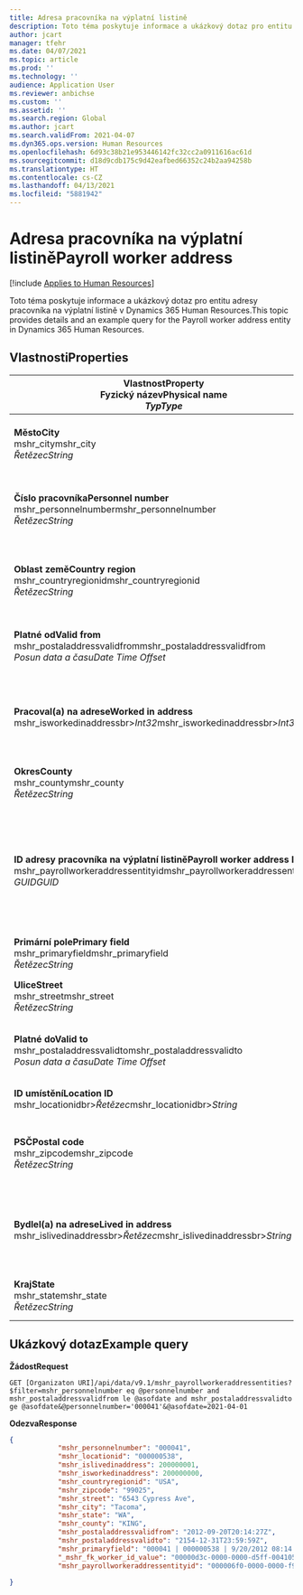 ```yaml
---
title: Adresa pracovníka na výplatní listině
description: Toto téma poskytuje informace a ukázkový dotaz pro entitu adresy pracovníka na výplatní listině v Dynamics 365 Human Resources.
author: jcart
manager: tfehr
ms.date: 04/07/2021
ms.topic: article
ms.prod: ''
ms.technology: ''
audience: Application User
ms.reviewer: anbichse
ms.custom: ''
ms.assetid: ''
ms.search.region: Global
ms.author: jcart
ms.search.validFrom: 2021-04-07
ms.dyn365.ops.version: Human Resources
ms.openlocfilehash: 6d93c38b21e953446142fc32cc2a0911616ac61d
ms.sourcegitcommit: d18d9cdb175c9d42eafbed66352c24b2aa94258b
ms.translationtype: HT
ms.contentlocale: cs-CZ
ms.lasthandoff: 04/13/2021
ms.locfileid: "5881942"
---
```

# <a name="payroll-worker-address"></a><span data-ttu-id="d946e-103">Adresa pracovníka na výplatní listině</span><span class="sxs-lookup"><span data-stu-id="d946e-103">Payroll worker address</span></span>

[!include [Applies to Human Resources](../includes/applies-to-hr.md)]

<span data-ttu-id="d946e-104">Toto téma poskytuje informace a ukázkový dotaz pro entitu adresy pracovníka na výplatní listině v Dynamics 365 Human Resources.</span><span class="sxs-lookup"><span data-stu-id="d946e-104">This topic provides details and an example query for the Payroll worker address entity in Dynamics 365 Human Resources.</span></span>

## <a name="properties"></a><span data-ttu-id="d946e-105">Vlastnosti</span><span class="sxs-lookup"><span data-stu-id="d946e-105">Properties</span></span>

| <span data-ttu-id="d946e-106">Vlastnost</span><span class="sxs-lookup"><span data-stu-id="d946e-106">Property</span></span><br><span data-ttu-id="d946e-107">**Fyzický název**</span><span class="sxs-lookup"><span data-stu-id="d946e-107">**Physical name**</span></span><br><span data-ttu-id="d946e-108">**_Typ_**</span><span class="sxs-lookup"><span data-stu-id="d946e-108">**_Type_**</span></span> | <span data-ttu-id="d946e-109">Použít</span><span class="sxs-lookup"><span data-stu-id="d946e-109">Use</span></span> | <span data-ttu-id="d946e-110">popis</span><span class="sxs-lookup"><span data-stu-id="d946e-110">Description</span></span> |
| --- | --- | --- |
| <span data-ttu-id="d946e-111">**Město**</span><span class="sxs-lookup"><span data-stu-id="d946e-111">**City**</span></span><br><span data-ttu-id="d946e-112">mshr_city</span><span class="sxs-lookup"><span data-stu-id="d946e-112">mshr_city</span></span><br><span data-ttu-id="d946e-113">*Řetězec*</span><span class="sxs-lookup"><span data-stu-id="d946e-113">*String*</span></span> | <span data-ttu-id="d946e-114">Jen pro čtení</span><span class="sxs-lookup"><span data-stu-id="d946e-114">Read-only</span></span><br><span data-ttu-id="d946e-115">Povinná</span><span class="sxs-lookup"><span data-stu-id="d946e-115">Required</span></span> | <span data-ttu-id="d946e-116">Město definované pro adresu.</span><span class="sxs-lookup"><span data-stu-id="d946e-116">The city defined for the address.</span></span>   |
| <span data-ttu-id="d946e-117">**Číslo pracovníka**</span><span class="sxs-lookup"><span data-stu-id="d946e-117">**Personnel number**</span></span><br><span data-ttu-id="d946e-118">mshr_personnelnumber</span><span class="sxs-lookup"><span data-stu-id="d946e-118">mshr_personnelnumber</span></span><br><span data-ttu-id="d946e-119">*Řetězec*</span><span class="sxs-lookup"><span data-stu-id="d946e-119">*String*</span></span> | <span data-ttu-id="d946e-120">Jen pro čtení</span><span class="sxs-lookup"><span data-stu-id="d946e-120">Read-only</span></span><br><span data-ttu-id="d946e-121">Povinná</span><span class="sxs-lookup"><span data-stu-id="d946e-121">Required</span></span> | <span data-ttu-id="d946e-122">Jedinečné osobní číslo zaměstnance.</span><span class="sxs-lookup"><span data-stu-id="d946e-122">The employee's unique personnel number.</span></span>  |
| <span data-ttu-id="d946e-123">**Oblast země**</span><span class="sxs-lookup"><span data-stu-id="d946e-123">**Country region**</span></span><br><span data-ttu-id="d946e-124">mshr_countryregionid</span><span class="sxs-lookup"><span data-stu-id="d946e-124">mshr_countryregionid</span></span><br><span data-ttu-id="d946e-125">*Řetězec*</span><span class="sxs-lookup"><span data-stu-id="d946e-125">*String*</span></span> | <span data-ttu-id="d946e-126">Jen pro čtení</span><span class="sxs-lookup"><span data-stu-id="d946e-126">Read-only</span></span><br><span data-ttu-id="d946e-127">Povinná</span><span class="sxs-lookup"><span data-stu-id="d946e-127">Required</span></span> | <span data-ttu-id="d946e-128">Oblast země definovaná pro adresu</span><span class="sxs-lookup"><span data-stu-id="d946e-128">The country region defined for the address</span></span>  |
| <span data-ttu-id="d946e-129">**Platné od**</span><span class="sxs-lookup"><span data-stu-id="d946e-129">**Valid from**</span></span><br><span data-ttu-id="d946e-130">mshr_postaladdressvalidfrom</span><span class="sxs-lookup"><span data-stu-id="d946e-130">mshr_postaladdressvalidfrom</span></span><br><span data-ttu-id="d946e-131">*Posun data a času*</span><span class="sxs-lookup"><span data-stu-id="d946e-131">*Date Time Offset*</span></span> | <span data-ttu-id="d946e-132">Jen pro čtení</span><span class="sxs-lookup"><span data-stu-id="d946e-132">Read-only</span></span> <br><span data-ttu-id="d946e-133">Povinná</span><span class="sxs-lookup"><span data-stu-id="d946e-133">Required</span></span> | <span data-ttu-id="d946e-134">Datum, odkdy je adresa platná.</span><span class="sxs-lookup"><span data-stu-id="d946e-134">The date the address is valid from.</span></span> |
| <span data-ttu-id="d946e-135">**Pracoval(a) na adrese**</span><span class="sxs-lookup"><span data-stu-id="d946e-135">**Worked in address**</span></span><br><span data-ttu-id="d946e-136">mshr_isworkedinaddressbr>*Int32*</span><span class="sxs-lookup"><span data-stu-id="d946e-136">mshr_isworkedinaddressbr>*Int32*</span></span> | <span data-ttu-id="d946e-137">Jen pro čtení</span><span class="sxs-lookup"><span data-stu-id="d946e-137">Read-only</span></span><br><span data-ttu-id="d946e-138">Povinná</span><span class="sxs-lookup"><span data-stu-id="d946e-138">Required</span></span> | <span data-ttu-id="d946e-139">Označuje, zda je adresa tam, kde zaměstnanec pracuje.</span><span class="sxs-lookup"><span data-stu-id="d946e-139">Denotes if the address is where the employee works.</span></span> |
| <span data-ttu-id="d946e-140">**Okres**</span><span class="sxs-lookup"><span data-stu-id="d946e-140">**County**</span></span><br><span data-ttu-id="d946e-141">mshr_county</span><span class="sxs-lookup"><span data-stu-id="d946e-141">mshr_county</span></span><br><span data-ttu-id="d946e-142">*Řetězec*</span><span class="sxs-lookup"><span data-stu-id="d946e-142">*String*</span></span> | <span data-ttu-id="d946e-143">Jen pro čtení</span><span class="sxs-lookup"><span data-stu-id="d946e-143">Read-only</span></span><br><span data-ttu-id="d946e-144">Povinná</span><span class="sxs-lookup"><span data-stu-id="d946e-144">Required</span></span> | <span data-ttu-id="d946e-145">Kraj definovaný pro adresu.</span><span class="sxs-lookup"><span data-stu-id="d946e-145">The county defined for the address.</span></span>  |
| <span data-ttu-id="d946e-146">**ID adresy pracovníka na výplatní listině**</span><span class="sxs-lookup"><span data-stu-id="d946e-146">**Payroll worker address ID**</span></span><br><span data-ttu-id="d946e-147">mshr_payrollworkeraddressentityid</span><span class="sxs-lookup"><span data-stu-id="d946e-147">mshr_payrollworkeraddressentityid</span></span><br><span data-ttu-id="d946e-148">*GUID*</span><span class="sxs-lookup"><span data-stu-id="d946e-148">*GUID*</span></span> | <span data-ttu-id="d946e-149">Povinná</span><span class="sxs-lookup"><span data-stu-id="d946e-149">Required</span></span><br><span data-ttu-id="d946e-150">Generováno systémem</span><span class="sxs-lookup"><span data-stu-id="d946e-150">System generated</span></span> | <span data-ttu-id="d946e-151">Systémem generovaná hodnota GUID pro jedinečnou identifikaci adresy.</span><span class="sxs-lookup"><span data-stu-id="d946e-151">A system-generated GUID value to uniquely identify the address.</span></span>  |
| <span data-ttu-id="d946e-152">**Primární pole**</span><span class="sxs-lookup"><span data-stu-id="d946e-152">**Primary field**</span></span><br><span data-ttu-id="d946e-153">mshr_primaryfield</span><span class="sxs-lookup"><span data-stu-id="d946e-153">mshr_primaryfield</span></span><br><span data-ttu-id="d946e-154">*Řetězec*</span><span class="sxs-lookup"><span data-stu-id="d946e-154">*String*</span></span> | <span data-ttu-id="d946e-155">Jen pro čtení</span><span class="sxs-lookup"><span data-stu-id="d946e-155">Read-only</span></span><br><span data-ttu-id="d946e-156">Povinná</span><span class="sxs-lookup"><span data-stu-id="d946e-156">Required</span></span> |  |
| <span data-ttu-id="d946e-157">**Ulice**</span><span class="sxs-lookup"><span data-stu-id="d946e-157">**Street**</span></span><br><span data-ttu-id="d946e-158">mshr_street</span><span class="sxs-lookup"><span data-stu-id="d946e-158">mshr_street</span></span><br><span data-ttu-id="d946e-159">*Řetězec*</span><span class="sxs-lookup"><span data-stu-id="d946e-159">*String*</span></span> | <span data-ttu-id="d946e-160">Jen pro čtení</span><span class="sxs-lookup"><span data-stu-id="d946e-160">Read-only</span></span><br><span data-ttu-id="d946e-161">Povinná</span><span class="sxs-lookup"><span data-stu-id="d946e-161">Required</span></span> | <span data-ttu-id="d946e-162">Ulice definovaná pro adresu.</span><span class="sxs-lookup"><span data-stu-id="d946e-162">The street defined for the address.</span></span> |
| <span data-ttu-id="d946e-163">**Platné do**</span><span class="sxs-lookup"><span data-stu-id="d946e-163">**Valid to**</span></span><br><span data-ttu-id="d946e-164">mshr_postaladdressvalidto</span><span class="sxs-lookup"><span data-stu-id="d946e-164">mshr_postaladdressvalidto</span></span><br><span data-ttu-id="d946e-165">*Posun data a času*</span><span class="sxs-lookup"><span data-stu-id="d946e-165">*Date Time Offset*</span></span> | <span data-ttu-id="d946e-166">Jen pro čtení</span><span class="sxs-lookup"><span data-stu-id="d946e-166">Read-only</span></span> <br><span data-ttu-id="d946e-167">Povinná</span><span class="sxs-lookup"><span data-stu-id="d946e-167">Required</span></span> | <span data-ttu-id="d946e-168">Datum, dokdy je adresa platná.</span><span class="sxs-lookup"><span data-stu-id="d946e-168">The date the address is valid to.</span></span>  |
| <span data-ttu-id="d946e-169">**ID umístění**</span><span class="sxs-lookup"><span data-stu-id="d946e-169">**Location ID**</span></span><br><span data-ttu-id="d946e-170">mshr_locationidbr>*Řetězec*</span><span class="sxs-lookup"><span data-stu-id="d946e-170">mshr_locationidbr>*String*</span></span> | <span data-ttu-id="d946e-171">Jen pro čtení</span><span class="sxs-lookup"><span data-stu-id="d946e-171">Read-only</span></span> <br><span data-ttu-id="d946e-172">Povinná</span><span class="sxs-lookup"><span data-stu-id="d946e-172">Required</span></span> | <span data-ttu-id="d946e-173">ID adresy.</span><span class="sxs-lookup"><span data-stu-id="d946e-173">The ID for the address.</span></span>  |
| <span data-ttu-id="d946e-174">**PSČ**</span><span class="sxs-lookup"><span data-stu-id="d946e-174">**Postal code**</span></span><br><span data-ttu-id="d946e-175">mshr_zipcode</span><span class="sxs-lookup"><span data-stu-id="d946e-175">mshr_zipcode</span></span><br><span data-ttu-id="d946e-176">*Řetězec*</span><span class="sxs-lookup"><span data-stu-id="d946e-176">*String*</span></span> | <span data-ttu-id="d946e-177">Jen pro čtení</span><span class="sxs-lookup"><span data-stu-id="d946e-177">Read-only</span></span> <br><span data-ttu-id="d946e-178">Povinná</span><span class="sxs-lookup"><span data-stu-id="d946e-178">Required</span></span> |<span data-ttu-id="d946e-179">Identifikační číslo definované pro zaměstnance.</span><span class="sxs-lookup"><span data-stu-id="d946e-179">The identification number defined for the employee.</span></span>  |
| <span data-ttu-id="d946e-180">**Bydlel(a) na adrese**</span><span class="sxs-lookup"><span data-stu-id="d946e-180">**Lived in address**</span></span><br><span data-ttu-id="d946e-181">mshr_islivedinaddressbr>*Řetězec*</span><span class="sxs-lookup"><span data-stu-id="d946e-181">mshr_islivedinaddressbr>*String*</span></span> | <span data-ttu-id="d946e-182">Jen pro čtení</span><span class="sxs-lookup"><span data-stu-id="d946e-182">Read-only</span></span><br><span data-ttu-id="d946e-183">Povinná</span><span class="sxs-lookup"><span data-stu-id="d946e-183">Required</span></span> | <span data-ttu-id="d946e-184">Označuje, zda je adresa tam, kde zaměstnanec bydlí.</span><span class="sxs-lookup"><span data-stu-id="d946e-184">Denotes if the address is where the employee lives.</span></span> |
| <span data-ttu-id="d946e-185">**Kraj**</span><span class="sxs-lookup"><span data-stu-id="d946e-185">**State**</span></span><br><span data-ttu-id="d946e-186">mshr_state</span><span class="sxs-lookup"><span data-stu-id="d946e-186">mshr_state</span></span><br><span data-ttu-id="d946e-187">*Řetězec*</span><span class="sxs-lookup"><span data-stu-id="d946e-187">*String*</span></span> | <span data-ttu-id="d946e-188">Jen pro čtení</span><span class="sxs-lookup"><span data-stu-id="d946e-188">Read-only</span></span><br><span data-ttu-id="d946e-189">Povinná</span><span class="sxs-lookup"><span data-stu-id="d946e-189">Required</span></span> | <span data-ttu-id="d946e-190">Stát definovaná pro adresu.</span><span class="sxs-lookup"><span data-stu-id="d946e-190">The state defined for the address.</span></span>  |

## <a name="example-query"></a><span data-ttu-id="d946e-191">Ukázkový dotaz</span><span class="sxs-lookup"><span data-stu-id="d946e-191">Example query</span></span>

<span data-ttu-id="d946e-192">**Žádost**</span><span class="sxs-lookup"><span data-stu-id="d946e-192">**Request**</span></span>

```http
GET [Organizaton URI]/api/data/v9.1/mshr_payrollworkeraddressentities?$filter=mshr_personnelnumber eq @personnelnumber and mshr_postaladdressvalidfrom le @asofdate and mshr_postaladdressvalidto ge @asofdate&@personnelnumber='000041'&@asofdate=2021-04-01
```

<span data-ttu-id="d946e-193">**Odezva**</span><span class="sxs-lookup"><span data-stu-id="d946e-193">**Response**</span></span>

```json
{
            "mshr_personnelnumber": "000041",
            "mshr_locationid": "000000538",
            "mshr_islivedinaddress": 200000001,
            "mshr_isworkedinaddress": 200000000,
            "mshr_countryregionid": "USA",
            "mshr_zipcode": "99025",
            "mshr_street": "6543 Cypress Ave",
            "mshr_city": "Tacoma",
            "mshr_state": "WA",
            "mshr_county": "KING",
            "mshr_postaladdressvalidfrom": "2012-09-20T20:14:27Z",
            "mshr_postaladdressvalidto": "2154-12-31T23:59:59Z",
            "mshr_primaryfield": "000041 | 000000538 | 9/20/2012 08:14:27 pm",
            "_mshr_fk_worker_id_value": "00000d3c-0000-0000-d5ff-004105000000",
            "mshr_payrollworkeraddressentityid": "000006f0-0000-0000-f90f-014105000000"

}
```
